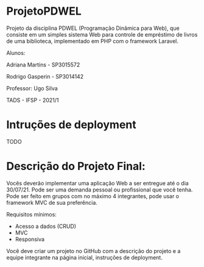 # ProjetoPDWEL
Projeto da disciplina PDWEL (Programação Dinâmica para Web), que consiste em um simples sistema Web para controle de empréstimo de livros de uma biblioteca, implementado em PHP com o framework Laravel.

Alunos:

Adriana Martins - SP3015572

Rodrigo Gasperin - SP3014142


Professor: Ugo Silva

TADS - IFSP - 2021/1

# Intruções de deployment
TODO

# Descrição do Projeto Final:

Vocês deverão implementar uma aplicação Web a ser entregue até o dia 30/07/21.
Pode ser uma demanda pessoal ou profissional que você tenha.
Pode ser feito em grupos com no máximo 4 integrantes, pode usar o framework MVC de sua preferência.

Requisitos mínimos:

 - Acesso a dados (CRUD)
 - MVC
 - Responsiva

Você deve criar um projeto no GitHub com a descrição do projeto e a equipe integrante na página inicial, instruções de deployment.
